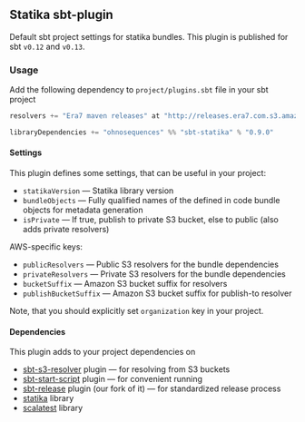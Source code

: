 ## Statika sbt-plugin

Default sbt project settings for statika bundles. This plugin is published for sbt `v0.12` and `v0.13`.

### Usage

Add the following dependency to `project/plugins.sbt` file in your sbt project

```scala
resolvers += "Era7 maven releases" at "http://releases.era7.com.s3.amazonaws.com"

libraryDependencies += "ohnosequences" %% "sbt-statika" % "0.9.0"
```

#### Settings

This plugin defines some settings, that can be useful in your project:

* `statikaVersion` — Statika library version
* `bundleObjects` — Fully qualified names of the defined in code bundle objects for metadata generation
* `isPrivate` — If true, publish to private S3 bucket, else to public (also adds private resolvers)

AWS-specific keys:

* `publicResolvers` — Public S3 resolvers for the bundle dependencies
* `privateResolvers` — Private S3 resolvers for the bundle dependencies
* `bucketSuffix` — Amazon S3 bucket suffix for resolvers
* `publishBucketSuffix` — Amazon S3 bucket suffix for publish-to resolver

Note, that you should explicitly set `organization` key in your project.


#### Dependencies

This plugin adds to your project dependencies on

* [sbt-s3-resolver](https://github.com/ohnosequences/sbt-s3-resolver) plugin — for resolving from S3 buckets
* [sbt-start-script](https://github.com/sbt/sbt-start-script) plugin — for convenient running
* [sbt-release](https://github.com/ohnosequences/sbt-release) plugin (our fork of it) — for standardized release process
* [statika](https://github.com/ohnosequences/statika) library
* [scalatest](https://github.com/scalatest/scalatest) library
